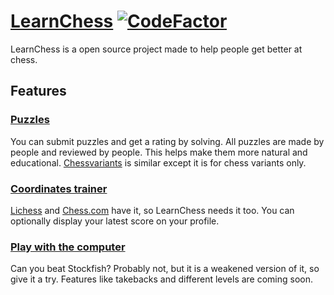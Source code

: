 # [LearnChess](https://learnchess.tk) [![CodeFactor](https://www.codefactor.io/repository/github/seanysean/learnchess/badge)](https://www.codefactor.io/repository/github/seanysean/learnchess)

LearnChess is a open source project made to help people get better at chess.

## Features

### [Puzzles](https://learnchess.tk/puzzles)

You can submit puzzles and get a rating by solving. All puzzles are made by people and reviewed by people. This helps make them more natural and educational. [Chessvariants](https://chessvariants.training) is similar except it is for chess variants only.

### [Coordinates trainer](https://learnchess.tk/coordinates)

[Lichess](https://lichess.org/training/coordinate) and [Chess.com](https://www.chess.com/vision) have it, so LearnChess needs it too. You can optionally display your latest score on your profile.

### [Play with the computer](https://learnchess.tk/computer)

Can you beat Stockfish? Probably not, but it is a weakened version of it, so give it a try. Features like takebacks and different levels are coming soon.
